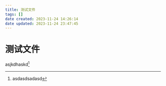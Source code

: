 ```yaml
---
title: 测试文件
tags: []
date created: 2023-11-24 14:26:14
date updated: 2023-11-24 23:47:45
---
```


# 测试文件

asjkdhaskd[^1]

[^1]: asdasdsadasd

